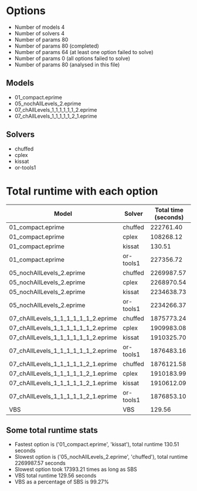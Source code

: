 

# Options


- Number of models         4
- Number of solvers        4
- Number of params        80
- Number of params        80 (completed)
- Number of params        64 (at least one option failed to solve)
- Number of params         0 (all options failed to solve)
- Number of params        80 (analysed in this file)


## Models


 - 01_compact.eprime
 - 05_nochAllLevels_2.eprime
 - 07_chAllLevels_1_1_1_1_1_1_2.eprime
 - 07_chAllLevels_1_1_1_1_1_2_1.eprime


## Solvers


 - chuffed
 - cplex
 - kissat
 - or-tools1


# Total runtime with each option


 | Model | Solver | Total time (seconds) | 
 | -- | -- | -- | 
 | 01_compact.eprime | chuffed | 222761.40 | 
 | 01_compact.eprime | cplex | 108268.12 | 
 | 01_compact.eprime | kissat | 130.51 | 
 | 01_compact.eprime | or-tools1 | 227356.72 | 
 | 05_nochAllLevels_2.eprime | chuffed | 2269987.57 | 
 | 05_nochAllLevels_2.eprime | cplex | 2268970.54 | 
 | 05_nochAllLevels_2.eprime | kissat | 2234638.73 | 
 | 05_nochAllLevels_2.eprime | or-tools1 | 2234266.37 | 
 | 07_chAllLevels_1_1_1_1_1_1_2.eprime | chuffed | 1875773.24 | 
 | 07_chAllLevels_1_1_1_1_1_1_2.eprime | cplex | 1909983.08 | 
 | 07_chAllLevels_1_1_1_1_1_1_2.eprime | kissat | 1910325.70 | 
 | 07_chAllLevels_1_1_1_1_1_1_2.eprime | or-tools1 | 1876483.16 | 
 | 07_chAllLevels_1_1_1_1_1_2_1.eprime | chuffed | 1876121.58 | 
 | 07_chAllLevels_1_1_1_1_1_2_1.eprime | cplex | 1910183.99 | 
 | 07_chAllLevels_1_1_1_1_1_2_1.eprime | kissat | 1910612.09 | 
 | 07_chAllLevels_1_1_1_1_1_2_1.eprime | or-tools1 | 1876853.10 | 
 | VBS | VBS | 129.56 | 


## Some total runtime stats


 - Fastest option is ('01_compact.eprime', 'kissat'), total runtime 130.51 seconds
 - Slowest option is ('05_nochAllLevels_2.eprime', 'chuffed'), total runtime 2269987.57 seconds
 - Slowest option took 17393.21 times as long as SBS
 - VBS total runtime 129.56 seconds
 - VBS as a percentage of SBS is 99.27%
